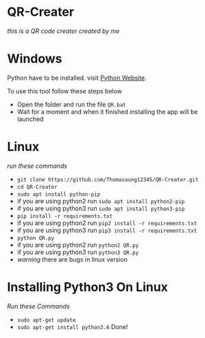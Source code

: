 # QR-Creater 
*this is a QR code creater created by me*

# Windows
Python have to be installed. visit [Python Website](https://python.org).


To use this tool follow these steps below
- Open the folder and run the file ```QR.bat```
- Wait for a moment and when it finished installing the app will be launched

# Linux
*run these commands*
- ```git clone https://github.com/Thomasaung12345/QR-Creater.git```
- ```cd QR-Creater```
- ```sudo apt install python-pip```
- if you are using python2 run ```sudo apt install python2-pip```
- if you are using python3 run ```sudo apt install python3-pip```
- ```pip install -r requirements.txt```
- if you are using python2 run ```pip2 install -r requirements.txt```
- if you are using python3 run ```pip3 install -r requirements.txt```
- ```python QR.py```
- if you are using python2 run ```python2 QR.py```
- if you are using python3 run ```python3 QR.py```
- _warning_ there are bugs in linux version

# Installing Python3 On Linux
*Run these Commands*
- ```sudo apt-get update```
- ```sudo apt-get install python3.6```
Done!
